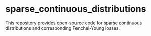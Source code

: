 # sparse_continuous_distributions
This repository provides open-source code for sparse continuous distributions and corresponding Fenchel-Young losses.
